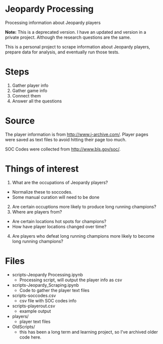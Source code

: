 # Jeopardy Processing

Processing information about Jeopardy players

**Note:** This is a deprecated version.  I have an updated and version in a private project.  Although the research questions are the same.

This is a personal project to scrape information about Jeopardy players, prepare data for analysis, and eventually run those tests.

# Steps

1. Gather player info
2. Gather game info
3. Connect them
4. Answer all the questions

# Source

The player information is from http://www.j-archive.com/.  Player pages were saved as text files to avoid hitting their page too much.

SOC Codes were collected from http://www.bls.gov/soc/.

# Things of interest

1.  What are the occupations of Jeopardy players?
  * Normalize these to soccodes.
  * Some manual curation will need to be done
2.  Are certain occuptions more likely to produce long running champions?
3.  Where are players from?
  * Are certain locations hot spots for champions?
  * How have player locations changed over time?
4.  Are players who defeat long running champions more likely to become long running champions?

# Files

* scripts-Jeopardy Processing.ipynb
    * Processing script, will output the player info as csv
* scripts-Jeopardy_Scraping.ipynb
    * Code to gather the player text files
* scripts-soccodes.csv
    * csv file with SOC codes info
* scripts-playerout.csv
    * example output
* players/
    * player text files
* OldScripts/
    * this has been a long term and learning project, so I've archived older code here.
